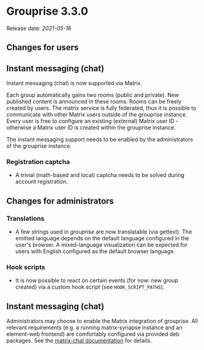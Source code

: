 # Grouprise 3.3.0

Release date: *2021-05-16*

## Changes for users

## Instant messaging (chat)

Instant messaging (chat) is now supported via Matrix.

Each group automatically gains two *rooms* (public and private).
New published content is announced in these rooms.
Rooms can be freely created by users.
The matrix service is fully federated, thus it is possible to communicate with other Matrix users
outside of the grouprise instance.
Every user is free to configure an existing (external) Matrix user ID - otherwise a Matrix user ID
is created within the grouprise instance.

The instant messaging support needs to be enabled by the administrators of the grouprise instance.


### Registration captcha

* A trivial (math-based and local) captcha needs to be solved during account registration.


## Changes for administrators

### Translations

* A few strings used in *grouprise* are now translatable (via gettext).  The emitted language
  depends on the default language configured in the user's browser.  A mixed-language visualization
  can be expected for users with English configured as the default browser language.


### Hook scripts

* It is now possible to react on certain events (for now: new group created) via a custom hook
  script (see `HOOK_SCRIPT_PATHS`).


## Instant messaging (chat)

Administrators may choose to enable the Matrix integration of grouprise.
All relevant requirements (e.g. a running matrix-synapse instance and an element-web frontend) are
comfortably configured via provided deb packages.
See the [matrix-chat documentation](../matrix_chat) for details.
